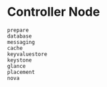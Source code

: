 # Controller Node

```{toctree}
prepare
database
messaging
cache
keyvaluestore
keystone
glance
placement
nova
```
